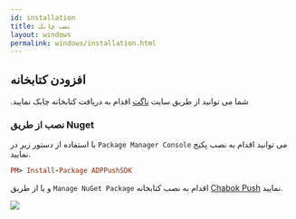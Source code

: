 ```yaml
---
id: installation
title: نصب چابک
layout: windows
permalink: windows/installation.html
---
```


افزودن کتابخانه
----------

.شما می توانید از طریق سایت [ناگت](https://www.nuget.org/packages/ADPPushSDK) اقدام به دریافت کتابخانه چابک نمایید

### نصب از طریق Nuget
 
 با استفاده از دستور زیر در `Package Manager Console` می توانید اقدام به نصب پکیج نمایید.

``` ruby
PM> Install-Package ADPPushSDK
```

و یا از طریق `Manage NuGet Package` اقدام به نصب کتابخانه [Chabok Push](https://www.nuget.org/packages/ADPPushSDK) نمایید.

![](http://uupload.ir/files/cuo4_nuget_package_manager.png)

